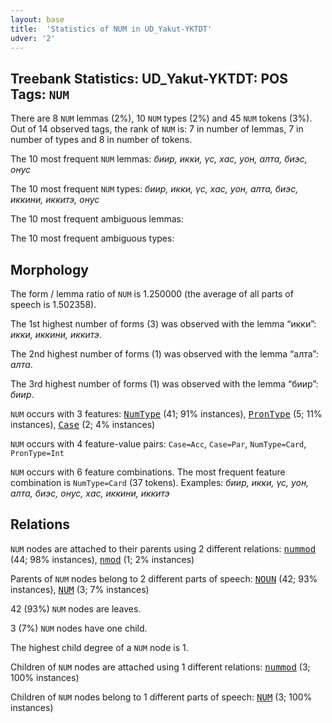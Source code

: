 ```yaml
---
layout: base
title:  'Statistics of NUM in UD_Yakut-YKTDT'
udver: '2'
---
```


## Treebank Statistics: UD_Yakut-YKTDT: POS Tags: `NUM`

There are 8 `NUM` lemmas (2%), 10 `NUM` types (2%) and 45 `NUM` tokens (3%).
Out of 14 observed tags, the rank of `NUM` is: 7 in number of lemmas, 7 in number of types and 8 in number of tokens.

The 10 most frequent `NUM` lemmas: <em>биир, икки, үс, хас, уон, алта, биэс, онус</em>

The 10 most frequent `NUM` types:  <em>биир, икки, үс, хас, уон, алта, биэс, иккини, иккитэ, онус</em>

The 10 most frequent ambiguous lemmas: 

The 10 most frequent ambiguous types:  



## Morphology

The form / lemma ratio of `NUM` is 1.250000 (the average of all parts of speech is 1.502358).

The 1st highest number of forms (3) was observed with the lemma “икки”: <em>икки, иккини, иккитэ</em>.

The 2nd highest number of forms (1) was observed with the lemma “алта”: <em>алта</em>.

The 3rd highest number of forms (1) was observed with the lemma “биир”: <em>биир</em>.

`NUM` occurs with 3 features: <tt><a href="sah_yktdt-feat-NumType.html">NumType</a></tt> (41; 91% instances), <tt><a href="sah_yktdt-feat-PronType.html">PronType</a></tt> (5; 11% instances), <tt><a href="sah_yktdt-feat-Case.html">Case</a></tt> (2; 4% instances)

`NUM` occurs with 4 feature-value pairs: `Case=Acc`, `Case=Par`, `NumType=Card`, `PronType=Int`

`NUM` occurs with 6 feature combinations.
The most frequent feature combination is `NumType=Card` (37 tokens).
Examples: <em>биир, икки, үс, уон, алта, биэс, онус, хас, иккини, иккитэ</em>


## Relations

`NUM` nodes are attached to their parents using 2 different relations: <tt><a href="sah_yktdt-dep-nummod.html">nummod</a></tt> (44; 98% instances), <tt><a href="sah_yktdt-dep-nmod.html">nmod</a></tt> (1; 2% instances)

Parents of `NUM` nodes belong to 2 different parts of speech: <tt><a href="sah_yktdt-pos-NOUN.html">NOUN</a></tt> (42; 93% instances), <tt><a href="sah_yktdt-pos-NUM.html">NUM</a></tt> (3; 7% instances)

42 (93%) `NUM` nodes are leaves.

3 (7%) `NUM` nodes have one child.

The highest child degree of a `NUM` node is 1.

Children of `NUM` nodes are attached using 1 different relations: <tt><a href="sah_yktdt-dep-nummod.html">nummod</a></tt> (3; 100% instances)

Children of `NUM` nodes belong to 1 different parts of speech: <tt><a href="sah_yktdt-pos-NUM.html">NUM</a></tt> (3; 100% instances)


